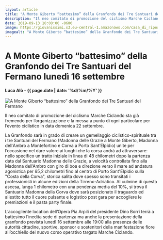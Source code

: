 ```yaml
---
layout: article
title: "A Monte Giberto “battesimo” della Granfondo dei Tre Santuari del Fermano lunedì 16 settembre"
description: "Il neo comitato di promozione del ciclismo Marche Ciclando sta già fremendo per l’organizzazione e la messa a punto di ogni particolare per l’evento ciclistico in data domenica 22 settembre."
date: 2019-09-13 10:00:00 -0600
image: https://giovanissimi.s3.eu-central-1.amazonaws.com/casa_di_riposo_montegiberto_04.jpg
imagealt: "A Monte Giberto “battesimo” della Granfondo dei Tre Santuari del Fermano"
---
```


# A Monte Giberto “battesimo” della Granfondo dei Tre Santuari del Fermano lunedì 16 settembre

#### Luca Alò - {{ page.date | date: '%d/%m/%Y' }}

![A Monte Giberto “battesimo” della Granfondo dei Tre Santuari del Fermano](https://giovanissimi.s3.eu-central-1.amazonaws.com/casa_di_riposo_montegiberto_04.jpg)

Il neo comitato di promozione del ciclismo Marche Ciclando sta già fremendo per l’organizzazione e la messa a punto di ogni particolare per l’evento ciclistico in data domenica 22 settembre.

La Granfondo sarà in grado di creare un gemellaggio ciclistico-spirituale tra i tre Santuari del Fermano (Madonna delle Grazie a Monte Giberto, Madonna dell’Ambro a Montefortino e Corva a Porto Sant’Elpidio) unite per l’occasione nel dare valore ai luoghi che la corsa andrà ad attraversare: nello specifico un tratto iniziale in linea di 48 chilometri dopo la partenza data dal Santuario Madonna delle Grazie, a velocità controllata fino alla Madonna dell’Ambro con giro di boa e direzione verso il mare ad andatura agonistica per 65,2 chilometri fino al centro di Porto Sant'Elpidio sulla "Costa della Corva", storica salita dove spesso sono transitati i professionisti in alcune edizioni della Tirreno-Adriatico. Al culmine di questa ascesa, lunga 1 chilometro con una pendenza media del 10%, si trova il Santuario Madonna della Corva dove sarà posizionato il traguardo ed allestito tutto il cuore pulsante e logistico post gara per accogliere le premiazioni e il pasta party finale.

L’accogliente location dell’Opera Pia Arpili del presidente Dino Borri terrà a battesimo l’inedita sede di partenza ma anche la presentazione della granfondo prevista lunedì 16 settembre alle 19:00 alla presenza delle autorità cittadine, sportive, sponsor e sostenitori della manifestazione fiore all’occhiello del nuovo corso operativo targato Marche Ciclando.

